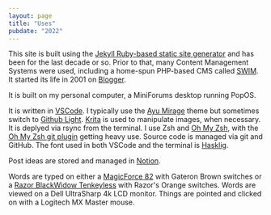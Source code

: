 ```yaml
---
layout: page
title: "Uses"
pubdate: "2022"
---
```


This site is built using the [Jekyll Ruby-based static site generator](https://jekyllrb.com/) and has been for the last decade or so. Prior to that, many Content Management Systems were used, including a home-spun PHP-based CMS called [SWIM](/2017/12/26/swim-stock-take-part-2/). It started its life in 2001 on [Blogger](https://www.blogger.com/).

It is built on my personal computer, a MiniForums desktop running PopOS.

It is written in [VSCode](https://code.visualstudio.com/). I typically use the [Ayu Mirage](https://github.com/ayu-theme/vscode-ayu#mirage) theme but sometimes switch to [Github Light](https://github.com/primer/github-vscode-theme). [Krita](https://krita.org/en/) is used to manipulate images, when necessary. It is deplyed via rsync from the terminal. I use Zsh and [Oh My Zsh](https://ohmyz.sh/), with the [Oh My Zsh git plugin](https://github.com/ohmyzsh/ohmyzsh/tree/master/plugins/git) getting heavy use. Source code is managed via git and GitHub. The font used in both VSCode and the terminal is [Hasklig](https://github.com/i-tu/Hasklig).

Post ideas are stored and managed in [Notion](https://www.notion.so/).

Words are typed on either a [MagicForce 82](https://drop.com/buy/magicforce-82-key-mechanical-keyboard) with Gateron Brown switches or a [Razor BlackWidow Tenkeyless](https://www.razer.com/gaming-keyboards/razer-blackwidow-v3-tenkeyless) with Razor's Orange switches. Words are viewed on a Dell UltraSharp 4k LCD monitor. Things are pointed and clicked on with a Logitech MX Master mouse.
